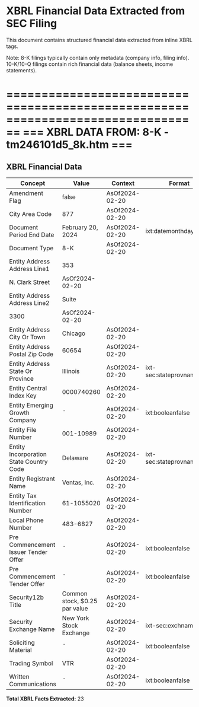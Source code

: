 # XBRL Financial Data Extracted from SEC Filing

This document contains structured financial data extracted from inline XBRL tags.

Note: 8-K filings typically contain only metadata (company info, filing info).
      10-K/10-Q filings contain rich financial data (balance sheets, income statements).


================================================================================
=== XBRL DATA FROM: 8-K - tm246101d5_8k.htm ===
================================================================================

## XBRL Financial Data

| Concept | Value | Context | Format |
|---------|-------|---------|--------|
| Amendment Flag | false | AsOf2024-02-20 |  |
| City Area Code | 877 | AsOf2024-02-20 |  |
| Document Period End Date | February 20, 2024 | AsOf2024-02-20 | ixt:datemonthdayyearen |
| Document Type | 8-K | AsOf2024-02-20 |  |
| Entity Address Address Line1 | 353
    N. Clark Street | AsOf2024-02-20 |  |
| Entity Address Address Line2 | Suite
    3300 | AsOf2024-02-20 |  |
| Entity Address City Or Town | Chicago | AsOf2024-02-20 |  |
| Entity Address Postal Zip Code | 60654 | AsOf2024-02-20 |  |
| Entity Address State Or Province | Illinois | AsOf2024-02-20 | ixt-sec:stateprovnameen |
| Entity Central Index Key | 0000740260 | AsOf2024-02-20 |  |
| Entity Emerging Growth Company | ¨ | AsOf2024-02-20 | ixt:booleanfalse |
| Entity File Number | 001-10989 | AsOf2024-02-20 |  |
| Entity Incorporation State Country Code | Delaware | AsOf2024-02-20 | ixt-sec:stateprovnameen |
| Entity Registrant Name | Ventas, Inc. | AsOf2024-02-20 |  |
| Entity Tax Identification Number | 61-1055020 | AsOf2024-02-20 |  |
| Local Phone Number | 483-6827 | AsOf2024-02-20 |  |
| Pre Commencement Issuer Tender Offer | ¨ | AsOf2024-02-20 | ixt:booleanfalse |
| Pre Commencement Tender Offer | ¨ | AsOf2024-02-20 | ixt:booleanfalse |
| Security12b Title | Common stock, $0.25 par value | AsOf2024-02-20 |  |
| Security Exchange Name | New York Stock Exchange | AsOf2024-02-20 | ixt-sec:exchnameen |
| Soliciting Material | ¨ | AsOf2024-02-20 | ixt:booleanfalse |
| Trading Symbol | VTR | AsOf2024-02-20 |  |
| Written Communications | ¨ | AsOf2024-02-20 | ixt:booleanfalse |

**Total XBRL Facts Extracted:** 23


